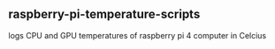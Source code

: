 ## raspberry-pi-temperature-scripts
logs CPU and GPU temperatures of raspberry pi 4 computer in Celcius
